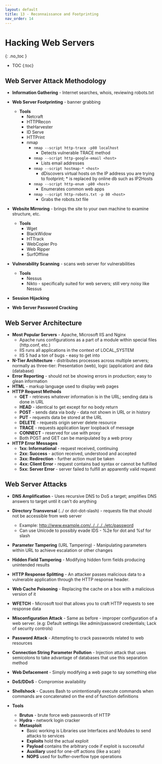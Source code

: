 ```yaml
---
layout: default
title: 13 - Reconnaissance and Footprinting
nav_order: 14
---
```

# Hacking Web Servers
{: .no_toc }
- TOC
{:toc}

## Web Server Attack Methodology

- **Information Gathering** - Internet searches, whois, reviewing robots.txt

- **Web  Server Footprinting** - banner grabbing
  - **Tools**
    - Netcraft
    - HTTPRecon
    - theHarvester
    - ID Serve
    - HTTPrint
    - nmap
      - `nmap --script http-trace -p80 localhost`
        - Detects vulnerable TRACE method
      - `nmap --script http-google-email <host>`
        -  Lists email addresses
      - `nmap --script hostmap-* <host>`
        - dDiscovers virtual hosts on the IP address you are trying to footprint; * is replaced by online db such as  IP2Hosts
      - `nmap --script http-enum -p80 <host>`
        - Enumerates common web apps
      - `nmap --script http-robots.txt -p 80 <host>`
        - Grabs the robots.txt file
        
- **Website Mirroring** - brings the site to your own machine to examine structure, etc.
  - **Tools**
    - Wget
    - BlackWidow
    - HTTrack
    - WebCopier Pro
    - Web Ripper
    - SurfOffline

- **Vulnerability Scanning** - scans web server for vulnerabilities
  - **Tools**
    - Nessus
    - Nikto - specifically suited for web servers; still very noisy like Nessus

- **Session Hijacking**

- **Web Server Password Cracking**

## Web Server Architecture

- **Most Popular Servers** - Apache, Microsoft IIS and Nginx
  - Apache runs configurations as a part of a module within special files (http.conf, etc.)
  - IIS runs all applications in the context of LOCAL_SYSTEM
  - IIS 5 had a ton of bugs - easy to get into
- **N-Tier Architecture** - distributes processes across multiple servers; normally as three-tier: Presentation (web), logic (application) and data (database)
- **Error Reporting** - should not be showing errors in production; easy to glean information
- **HTML** - markup language used to display web pages
- **HTTP Request Methods**
  - **GET** - retrieves whatever information is in the URL; sending data is done in URL
  - **HEAD** - identical to get except for no body return
  - **POST** - sends data via body - data not shown in URL or in history
  - **PUT** - requests data be stored at the URL
  - **DELETE** - requests origin server delete resource
  - **TRACE** - requests application layer loopback of message
  - **CONNECT** - reserved for use with proxy
  - Both POST and GET can be manipulated by a web proxy
- **HTTP Error Messages**
  - **1xx: Informational** - request received, continuing
  - **2xx: Success** - action received, understood and accepted
  - **3xx: Redirection** - further action must be taken
  - **4xx: Client Error** - request contains bad syntax or cannot be fulfilled
  - **5xx: Server Error** - server failed to fulfill an apparently valid request

## Web Server Attacks

- **DNS Amplification** - Uses recursive DNS to DoS a target; amplifies DNS answers to target until it can't do anything

- **Directory Transversal** (../ or dot-dot-slash) - requests file that should not be accessible from web server
  - Example: http://www.example.com/../../../../etc/password
  - Can use Unicode to possibly evade IDS - %2e for dot and %sf for slash

- **Parameter Tampering** (URL Tampering) - Manipulating parameters within URL to achieve escalation or other changes

- **Hidden Field Tampering** - Modifying hidden form fields producing unintended results

- **HTTP Response Splitting** - An attacker passes malicious data to a vulnerable application through the HTTP response header.

- **Web Cache Poisoning** - Replacing the cache on a box with a malicious version of it

- **WFETCH** - Microsoft tool that allows you to craft HTTP requests to see response data

- **Misconfiguration Attack** - Same as before - improper configuration of a web server. (e.g: Default settings like admin/password credentials; Lack of security controls)

- **Password Attack** - Attempting to crack passwords related to web resources

- **Connection String Parameter Pollution** - Injection attack that uses semicolons to take advantage of databases that use this separation method

- **Web Defacement** - Simply modifying a web page to say something else

- **DoS/DDoS** - Compromise availability 

- **Shellshock** - Causes Bash to unintentionally execute commands when commands are concatenated on the end of function definitions

- **Tools**
  - **Brutus** - brute force web passwords of HTTP
  - **Hydra** - network login cracker
  - **Metasploit**
    - Basic working is Libraries use Interfaces and Modules to send attacks to services
    - **Exploits** hold the actual exploit
    - **Payload** contains the arbitrary code if exploit is successful
    - **Auxiliary** used for one-off actions (like a scan)
    - **NOPS** used for buffer-overflow type operations
